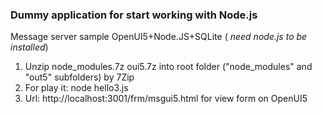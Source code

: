 ### Dummy application for start working with Node.js
Message server sample OpenUI5+Node.JS+SQLite ( *need node.js to be installed*)

1. Unzip node_modules.7z oui5.7z into root folder ("node_modules" and "out5" subfolders) by 7Zip
2. For play it: node hello3.js  
3. Url: http://localhost:3001/frm/msgui5.html for view form on OpenUI5
